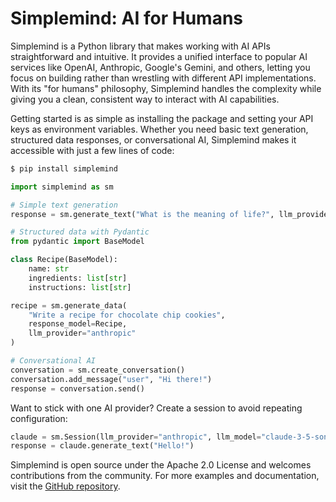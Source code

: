 # Simplemind: AI for Humans

Simplemind is a Python library that makes working with AI APIs straightforward and intuitive. It provides a unified interface to popular AI services like OpenAI, Anthropic, Google's Gemini, and others, letting you focus on building rather than wrestling with different API implementations. With its "for humans" philosophy, Simplemind handles the complexity while giving you a clean, consistent way to interact with AI capabilities.

Getting started is as simple as installing the package and setting your API keys as environment variables. Whether you need basic text generation, structured data responses, or conversational AI, Simplemind makes it accessible with just a few lines of code:

```bash
$ pip install simplemind
```

```python
import simplemind as sm

# Simple text generation
response = sm.generate_text("What is the meaning of life?", llm_provider="openai")

# Structured data with Pydantic
from pydantic import BaseModel

class Recipe(BaseModel):
    name: str
    ingredients: list[str]
    instructions: list[str]

recipe = sm.generate_data(
    "Write a recipe for chocolate chip cookies",
    response_model=Recipe,
    llm_provider="anthropic"
)

# Conversational AI
conversation = sm.create_conversation()
conversation.add_message("user", "Hi there!")
response = conversation.send()
```

Want to stick with one AI provider? Create a session to avoid repeating configuration:

```python
claude = sm.Session(llm_provider="anthropic", llm_model="claude-3-5-sonnet-20241022")
response = claude.generate_text("Hello!")
```

Simplemind is open source under the Apache 2.0 License and welcomes contributions from the community. For more examples and documentation, visit the [GitHub repository](https://github.com/yourusername/simplemind).
